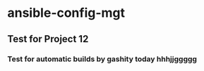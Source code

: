 # ansible-config-mgt
## Test for Project 12
### Test for automatic builds by gashity today hhhjjggggg
